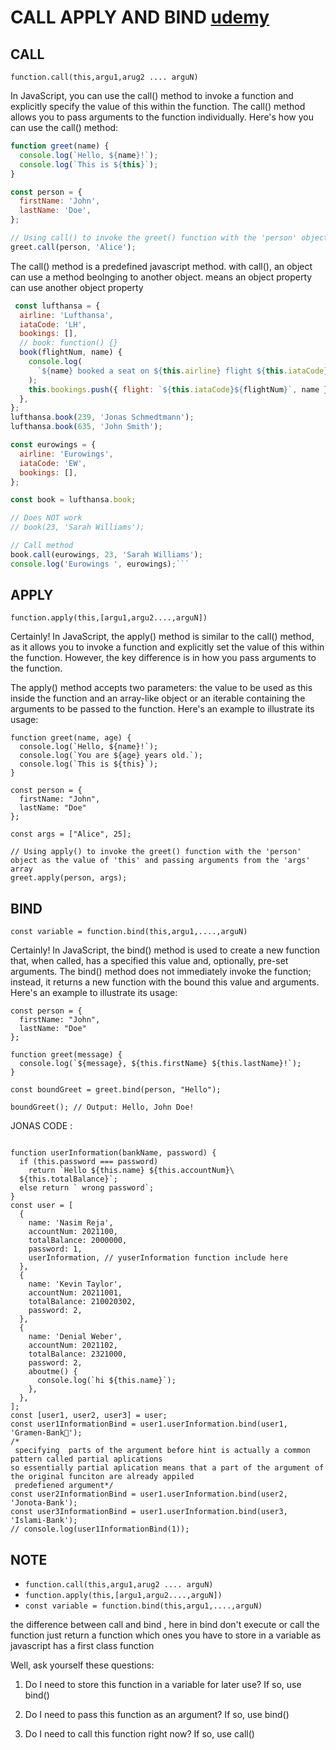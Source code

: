 # CALL APPLY AND BIND [udemy](https://www.udemy.com/course/the-complete-javascript-course/learn/lecture/22648663#questions)

## CALL

`function.call(this,argu1,arug2 .... arguN)`

In JavaScript, you can use the call() method to invoke a function and explicitly specify the value of this within the function. The call() method allows you to pass arguments to the function individually. Here's how you can use the call() method:

```js
function greet(name) {
  console.log(`Hello, ${name}!`);
  console.log(`This is ${this}`);
}

const person = {
  firstName: 'John',
  lastName: 'Doe',
};

// Using call() to invoke the greet() function with the 'person' object as the value of 'this'
greet.call(person, 'Alice');
```

The call() method is a predefined javascript method. with call(), an object can use a method
beolnging to another object. means an object property can use another object property

````js
 const lufthansa = {
  airline: 'Lufthansa',
  iataCode: 'LH',
  bookings: [],
  // book: function() {}
  book(flightNum, name) {
    console.log(
      `${name} booked a seat on ${this.airline} flight ${this.iataCode}${flightNum}`
    );
    this.bookings.push({ flight: `${this.iataCode}${flightNum}`, name });
  },
};
lufthansa.book(239, 'Jonas Schmedtmann');
lufthansa.book(635, 'John Smith');

const eurowings = {
  airline: 'Eurowings',
  iataCode: 'EW',
  bookings: [],
};

const book = lufthansa.book;

// Does NOT work
// book(23, 'Sarah Williams');

// Call method
book.call(eurowings, 23, 'Sarah Williams');
console.log('Eurowings ', eurowings);```
````

## APPLY

`function.apply(this,[argu1,argu2....,arguN])`

Certainly! In JavaScript, the apply() method is similar to the call() method, as it allows you to invoke a function and explicitly set the value of this within the function. However, the key difference is in how you pass arguments to the function.

The apply() method accepts two parameters: the value to be used as this inside the function and an array-like object or an iterable containing the arguments to be passed to the function. Here's an example to illustrate its usage:

```JS
function greet(name, age) {
  console.log(`Hello, ${name}!`);
  console.log(`You are ${age} years old.`);
  console.log(`This is ${this}`);
}

const person = {
  firstName: "John",
  lastName: "Doe"
};

const args = ["Alice", 25];

// Using apply() to invoke the greet() function with the 'person' object as the value of 'this' and passing arguments from the 'args' array
greet.apply(person, args);

```

## BIND

`const variable = function.bind(this,argu1,....,arguN)`

Certainly! In JavaScript, the bind() method is used to create a new function that, when called, has a specified this value and, optionally, pre-set arguments. The bind() method does not immediately invoke the function; instead, it returns a new function with the bound this value and arguments. Here's an example to illustrate its usage:

```JS
const person = {
  firstName: "John",
  lastName: "Doe"
};

function greet(message) {
  console.log(`${message}, ${this.firstName} ${this.lastName}!`);
}

const boundGreet = greet.bind(person, "Hello");

boundGreet(); // Output: Hello, John Doe!

```

JONAS CODE :

```JS

function userInformation(bankName, password) {
  if (this.password === password)
    return `Hello ${this.name} ${this.accountNum}\
  ${this.totalBalance}`;
  else return ` wrong password`;
}
const user = [
  {
    name: 'Nasim Reja',
    accountNum: 2021100,
    totalBalance: 2000000,
    password: 1,
    userInformation, // yuserInformation function include here
  },
  {
    name: 'Kevin Taylor',
    accountNum: 20211001,
    totalBalance: 210020302,
    password: 2,
  },
  {
    name: 'Denial Weber',
    accountNum: 2021102,
    totalBalance: 2321000,
    password: 2,
    aboutme() {
      console.log(`hi ${this.name}`);
    },
  },
];
const [user1, user2, user3] = user;
const user1InformationBind = user1.userInformation.bind(user1, 'Gramen-Bank🙌');
/*
 specifying  parts of the argument before hint is actually a common pattern called partial aplications
so essentially partial aplication means that a part of the argument of the original funciton are already appiled
 predefiened argument*/
const user2InformationBind = user1.userInformation.bind(user2, 'Jonota-Bank');
const user3InformationBind = user1.userInformation.bind(user3, 'Islami-Bank');
// console.log(user1InformationBind(1));

```

## NOTE

- `function.call(this,argu1,arug2 .... arguN)`
- `function.apply(this,[argu1,argu2....,arguN])`
- `const variable = function.bind(this,argu1,....,arguN)`

the difference between call and bind , here in bind don't execute or call the function just return a function
which ones you have to store in a variable as javascript has a first class function

Well, ask yourself these questions:

1. Do I need to store this function in a variable for later use? If so, use bind()

2. Do I need to pass this function as an argument? If so, use bind()

3. Do I need to call this function right now? If so, use call()
